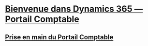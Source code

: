 # [Bienvenue dans Dynamics 365 — Portail Comptable](index.md)
## [Prise en main du Portail Comptable](accountant-get-started.md)
